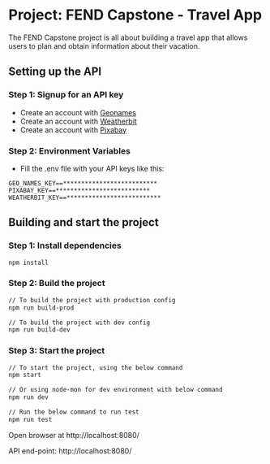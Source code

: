 # Project: FEND Capstone - Travel App

The FEND Capstone project is all about building a travel app that allows users to plan and obtain information about their vacation.

## Setting up the API

### Step 1: Signup for an API key

- Create an account with [Geonames](https://www.geonames.org/export/web-services.html)
- Create an account with [Weatherbit](https://www.weatherbit.io/account/create)
- Create an account with [Pixabay](https://pixabay.com/api/docs/)


### Step 2: Environment Variables
- Fill the .env file with your API keys like this:
```
GEO_NAMES_KEY==**************************
PIXABAY_KEY==**************************
WEATHERBIT_KEY==**************************

```



## Building and start the project

### Step 1: Install dependencies

```bash
npm install
```

### Step 2: Build the project
```bash
// To build the project with production config
npm run build-prod	

// To build the project with dev config
npm run build-dev
```


### Step 3: Start the project
```bash
// To start the project, using the below command
npm start

// Or using node-mon for dev environment with below command
npm run dev

// Run the below command to run test
npm run test
```

Open browser at http://localhost:8080/

API end-point: http://localhost:8080/
